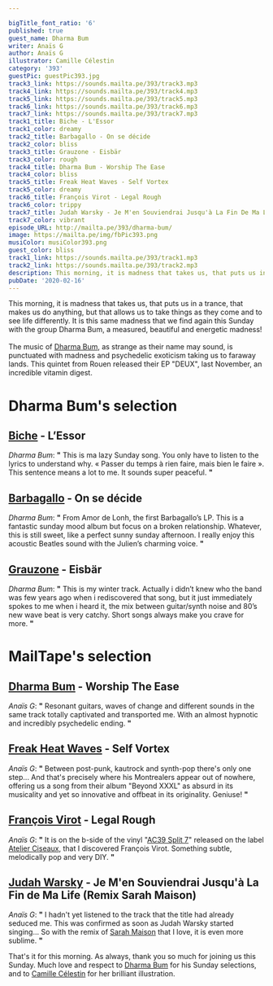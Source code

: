```yaml
---

bigTitle_font_ratio: '6'
published: true
guest_name: Dharma Bum
writer: Anaïs G
author: Anaïs G
illustrator: Camille Célestin
category: '393'
guestPic: guestPic393.jpg
track3_link: https://sounds.mailta.pe/393/track3.mp3
track4_link: https://sounds.mailta.pe/393/track4.mp3
track5_link: https://sounds.mailta.pe/393/track5.mp3
track6_link: https://sounds.mailta.pe/393/track6.mp3
track7_link: https://sounds.mailta.pe/393/track7.mp3
track1_title: Biche - L'Essor
track1_color: dreamy
track2_title: Barbagallo - On se décide
track2_color: bliss
track3_title: Grauzone - Eisbär
track3_color: rough
track4_title: Dharma Bum - Worship The Ease
track4_color: bliss
track5_title: Freak Heat Waves - Self Vortex
track5_color: dreamy
track6_title: François Virot - Legal Rough
track6_color: trippy
track7_title: Judah Warsky - Je M'en Souviendrai Jusqu'à La Fin De Ma Life (Remix Sarah Maison)
track7_color: vibrant
episode_URL: http://mailta.pe/393/dharma-bum/
image: https://mailta.pe/img/fbPic393.png
musiColor: musiColor393.png
guest_color: bliss
track1_link: https://sounds.mailta.pe/393/track1.mp3
track2_link: https://sounds.mailta.pe/393/track2.mp3
description: This morning, it is madness that takes us, that puts us in a trance, that makes us do anything, but that allows us to take things as they come and to see life differently. It is this same madness that we find again this Sunday with the group Dharma Bum, a measured, beautiful and energetic madness!
pubDate: '2020-02-16'
---
```


This morning, it is madness that takes us, that puts us in a trance, that makes us do anything, but that allows us to take things as they come and to see life differently. It is this same madness that we find again this Sunday with the group Dharma Bum, a measured, beautiful and energetic madness!
<br><br>
The music of [Dharma Bum](https://dharmabumbum.bandcamp.com/album/deux), as strange as their name may sound, is punctuated with madness and psychedelic exoticism taking us to faraway lands. This quintet from Rouen released their EP "DEUX", last November, an incredible vitamin digest.  



# Dharma Bum's selection

##  [Biche](https://www.facebook.com/bichemusic) - L’Essor  
_Dharma Bum_: **"** This is ma lazy Sunday song. You only have to listen to the lyrics to understand why. « Passer du temps à rien faire, mais bien le faire ». This sentence means a lot to me. It sounds super peaceful. **"** 

##  [Barbagallo](http://www.barbagallo.fr/) - On se décide 
_Dharma Bum_: **"** From Amor de Lonh, the first Barbagallo’s LP. This is a fantastic sunday mood album but focus on a broken relationship. Whatever, this is still sweet, like a perfect sunny sunday afternoon. I really enjoy this acoustic Beatles sound with the Julien’s charming voice. **"** 

##  [Grauzone](https://fr.wikipedia.org/wiki/Grauzone) - Eisbär 
_Dharma Bum_: **"** This is my winter track. Actually i didn’t knew who the band was few years ago when i rediscovered that song, but it just immediately spokes to me when i heard it, the mix between guitar/synth noise and 80’s new wave beat is very catchy. Short songs always make you crave for more. **"** 


# MailTape's selection

## [Dharma Bum](https://soundcloud.com/dharma-bum1)  - Worship The Ease
_Anaïs G_: **"** Resonant guitars, waves of change and different sounds in the same track totally captivated and transported me. With an almost hypnotic and incredibly psychedelic ending. **"** 

## [Freak Heat Waves](https://freakheatwaves.bandcamp.com/album/beyond-xxxl) - Self Vortex
_Anaïs G_: **"** Between post-punk, kautrock and synth-pop there's only one step... And that's precisely where his Montrealers appear out of nowhere, offering us a song from their album "Beyond XXXL" as absurd in its musicality and yet so innovative and offbeat in its originality. Geniuse!  **"** 

## [François Virot](https://soundcloud.com/francoisvirot) - Legal Rough 
_Anaïs G_: **"** It is on the b-side of the vinyl "[AC39 Split 7](https://soundcloud.com/atelierciseaux/sets/ac39-francois-virot-phern-1)" released on the label [Atelier Ciseaux](https://soundcloud.com/atelierciseaux), that I discovered François Virot. Something subtle, melodically pop and very DIY. **"** 

## [Judah Warsky](https://soundcloud.com/judahwarsky) - Je M'en Souviendrai Jusqu'à La Fin de Ma Life (Remix Sarah Maison)
_Anaïs G_: **"** I hadn't yet listened to the track that the title had already seduced me. This was confirmed as soon as Judah Warsky started singing... So with the remix of [Sarah Maison](https://sarahmaison.bandcamp.com/) that I love, it is even more sublime. **"** 


 That's it for this morning. As always, thank you so much for joining us this Sunday. Much love and respect to [Dharma Bum](https://soundcloud.com/dharma-bum1) for his Sunday selections, and to [Camille Célestin](https://www.instagram.com/bravocamo/) for her brilliant illustration.
